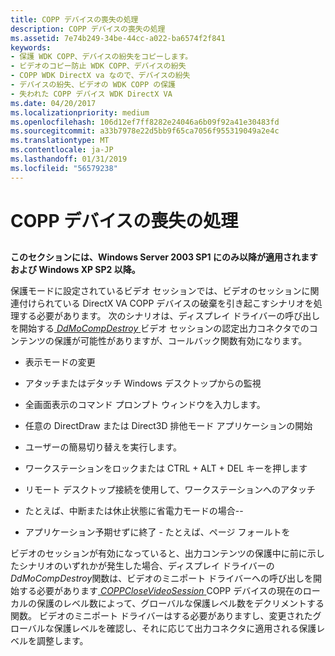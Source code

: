 ```yaml
---
title: COPP デバイスの喪失の処理
description: COPP デバイスの喪失の処理
ms.assetid: 7e74b249-34be-44cc-a022-ba6574f2f841
keywords:
- 保護 WDK COPP、デバイスの紛失をコピーします。
- ビデオのコピー防止 WDK COPP、デバイスの紛失
- COPP WDK DirectX va なので、デバイスの紛失
- デバイスの紛失、ビデオの WDK COPP の保護
- 失われた COPP デバイス WDK DirectX VA
ms.date: 04/20/2017
ms.localizationpriority: medium
ms.openlocfilehash: 106d12ef7ff8282e24046a6b09f92a41e30483fd
ms.sourcegitcommit: a33b7978e22d5bb9f65ca7056f955319049a2e4c
ms.translationtype: MT
ms.contentlocale: ja-JP
ms.lasthandoff: 01/31/2019
ms.locfileid: "56579238"
---
```

# <a name="handling-the-loss-of-a-copp-device"></a>COPP デバイスの喪失の処理


## <span id="ddk_handling_the_loss_of_a_copp_device_gg"></span><span id="DDK_HANDLING_THE_LOSS_OF_A_COPP_DEVICE_GG"></span>


**このセクションには、Windows Server 2003 SP1 にのみ以降が適用されますおよび Windows XP SP2 以降。**

保護モードに設定されているビデオ セッションでは、ビデオのセッションに関連付けられている DirectX VA COPP デバイスの破棄を引き起こすシナリオを処理する必要があります。 次のシナリオは、ディスプレイ ドライバーの呼び出しを開始する[ *DdMoCompDestroy* ](https://msdn.microsoft.com/library/windows/hardware/ff549664)ビデオ セッションの認定出力コネクタでのコンテンツの保護が可能性がありますが、コールバック関数有効になります。

-   表示モードの変更

-   アタッチまたはデタッチ Windows デスクトップからの監視

-   全画面表示のコマンド プロンプト ウィンドウを入力します。

-   任意の DirectDraw または Direct3D 排他モード アプリケーションの開始

-   ユーザーの簡易切り替えを実行します。

-   ワークステーションをロックまたは CTRL + ALT + DEL キーを押します

-   リモート デスクトップ接続を使用して、ワークステーションへのアタッチ

-   たとえば、中断または休止状態に省電力モードの場合--

-   アプリケーション予期せずに終了 - たとえば、ページ フォールトを

ビデオのセッションが有効になっていると、出力コンテンツの保護中に前に示したシナリオのいずれかが発生した場合、ディスプレイ ドライバーの*DdMoCompDestroy*関数は、ビデオのミニポート ドライバーへの呼び出しを開始する必要があります[ *COPPCloseVideoSession* ](https://msdn.microsoft.com/library/windows/hardware/ff539638) COPP デバイスの現在のローカルの保護のレベル数によって、グローバルな保護レベル数をデクリメントする関数。 ビデオのミニポート ドライバーはする必要がありますし、変更されたグローバルな保護レベルを確認し、それに応じて出力コネクタに適用される保護レベルを調整します。

 

 





